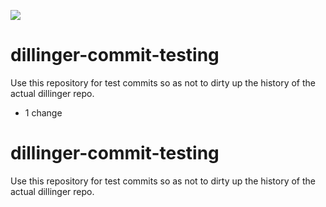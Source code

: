 ![](http://localhost:3000/shields/june07/dillinger-commit-testing)

# dillinger-commit-testing
Use this repository for test commits so as not to dirty up the history of the actual dillinger repo.

* 1 change

# dillinger-commit-testing
Use this repository for test commits so as not to dirty up the history of the actual dillinger repo.



